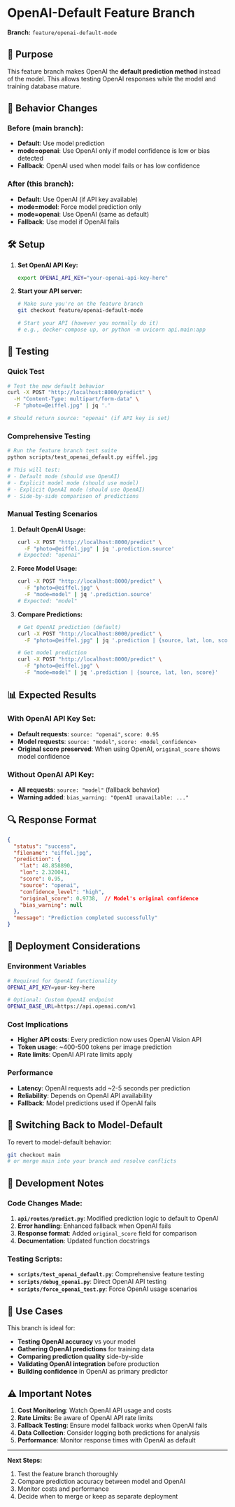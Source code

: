 # OpenAI-Default Feature Branch

**Branch:** `feature/openai-default-mode`

## 🎯 Purpose

This feature branch makes OpenAI the **default prediction method** instead of the model. This allows testing OpenAI responses while the model and training database mature.

## 🔄 Behavior Changes

### Before (main branch):
- **Default**: Use model prediction
- **mode=openai**: Use OpenAI only if model confidence is low or bias detected
- **Fallback**: OpenAI used when model fails or has low confidence

### After (this branch):
- **Default**: Use OpenAI (if API key available)
- **mode=model**: Force model prediction only
- **mode=openai**: Use OpenAI (same as default)
- **Fallback**: Use model if OpenAI fails

## 🛠️ Setup

1. **Set OpenAI API Key:**
   ```bash
   export OPENAI_API_KEY="your-openai-api-key-here"
   ```

2. **Start your API server:**
   ```bash
   # Make sure you're on the feature branch
   git checkout feature/openai-default-mode
   
   # Start your API (however you normally do it)
   # e.g., docker-compose up, or python -m uvicorn api.main:app
   ```

## 🧪 Testing

### Quick Test
```bash
# Test the new default behavior
curl -X POST "http://localhost:8000/predict" \
  -H "Content-Type: multipart/form-data" \
  -F "photo=@eiffel.jpg" | jq '.'

# Should return source: "openai" (if API key is set)
```

### Comprehensive Testing
```bash
# Run the feature branch test suite
python scripts/test_openai_default.py eiffel.jpg

# This will test:
# - Default mode (should use OpenAI)
# - Explicit model mode (should use model)
# - Explicit OpenAI mode (should use OpenAI)
# - Side-by-side comparison of predictions
```

### Manual Testing Scenarios

1. **Default OpenAI Usage:**
   ```bash
   curl -X POST "http://localhost:8000/predict" \
     -F "photo=@eiffel.jpg" | jq '.prediction.source'
   # Expected: "openai"
   ```

2. **Force Model Usage:**
   ```bash
   curl -X POST "http://localhost:8000/predict" \
     -F "photo=@eiffel.jpg" \
     -F "mode=model" | jq '.prediction.source'
   # Expected: "model"
   ```

3. **Compare Predictions:**
   ```bash
   # Get OpenAI prediction (default)
   curl -X POST "http://localhost:8000/predict" \
     -F "photo=@eiffel.jpg" | jq '.prediction | {source, lat, lon, score}'
   
   # Get model prediction
   curl -X POST "http://localhost:8000/predict" \
     -F "photo=@eiffel.jpg" \
     -F "mode=model" | jq '.prediction | {source, lat, lon, score}'
   ```

## 📊 Expected Results

### With OpenAI API Key Set:
- **Default requests**: `source: "openai"`, `score: 0.95`
- **Model requests**: `source: "model"`, `score: <model_confidence>`
- **Original score preserved**: When using OpenAI, `original_score` shows model confidence

### Without OpenAI API Key:
- **All requests**: `source: "model"` (fallback behavior)
- **Warning added**: `bias_warning: "OpenAI unavailable: ..."`

## 🔍 Response Format

```json
{
  "status": "success",
  "filename": "eiffel.jpg",
  "prediction": {
    "lat": 48.858890,
    "lon": 2.320041,
    "score": 0.95,
    "source": "openai",
    "confidence_level": "high",
    "original_score": 0.9738,  // Model's original confidence
    "bias_warning": null
  },
  "message": "Prediction completed successfully"
}
```

## 🚀 Deployment Considerations

### Environment Variables
```bash
# Required for OpenAI functionality
OPENAI_API_KEY=your-key-here

# Optional: Custom OpenAI endpoint
OPENAI_BASE_URL=https://api.openai.com/v1
```

### Cost Implications
- **Higher API costs**: Every prediction now uses OpenAI Vision API
- **Token usage**: ~400-500 tokens per image prediction
- **Rate limits**: OpenAI API rate limits apply

### Performance
- **Latency**: OpenAI requests add ~2-5 seconds per prediction
- **Reliability**: Depends on OpenAI API availability
- **Fallback**: Model predictions used if OpenAI fails

## 🔄 Switching Back to Model-Default

To revert to model-default behavior:
```bash
git checkout main
# or merge main into your branch and resolve conflicts
```

## 📝 Development Notes

### Code Changes Made:
1. **`api/routes/predict.py`**: Modified prediction logic to default to OpenAI
2. **Error handling**: Enhanced fallback when OpenAI fails
3. **Response format**: Added `original_score` field for comparison
4. **Documentation**: Updated function docstrings

### Testing Scripts:
- **`scripts/test_openai_default.py`**: Comprehensive feature testing
- **`scripts/debug_openai.py`**: Direct OpenAI API testing
- **`scripts/force_openai_test.py`**: Force OpenAI usage scenarios

## 🎯 Use Cases

This branch is ideal for:
- **Testing OpenAI accuracy** vs your model
- **Gathering OpenAI predictions** for training data
- **Comparing prediction quality** side-by-side
- **Validating OpenAI integration** before production
- **Building confidence** in OpenAI as primary predictor

## ⚠️ Important Notes

1. **Cost Monitoring**: Watch OpenAI API usage and costs
2. **Rate Limits**: Be aware of OpenAI API rate limits
3. **Fallback Testing**: Ensure model fallback works when OpenAI fails
4. **Data Collection**: Consider logging both predictions for analysis
5. **Performance**: Monitor response times with OpenAI as default

---

**Next Steps:**
1. Test the feature branch thoroughly
2. Compare prediction accuracy between model and OpenAI
3. Monitor costs and performance
4. Decide when to merge or keep as separate deployment 
